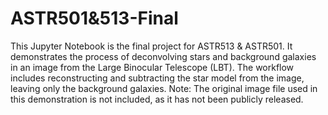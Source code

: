 # ASTR501&513-Final
This Jupyter Notebook is the final project for ASTR513 & ASTR501. It demonstrates the process of deconvolving stars and background galaxies in an image from the Large Binocular Telescope (LBT). The workflow includes reconstructing and subtracting the star model from the image, leaving only the background galaxies. Note: The original image file used in this demonstration is not included, as it has not been publicly released.
